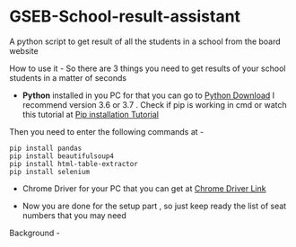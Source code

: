 # GSEB-School-result-assistant
A python script to get result of all the students in a school from the board website 

How to use it - 
So there are 3 things you need to get results of your school students in a matter of seconds
- **Python** installed in you PC for that you can go to [Python Download](https://www.python.org/downloads/) I recommend version 3.6 or 3.7 . Check if pip is working in cmd or watch this tutorial at [Pip installation Tutorial](https://www.youtube.com/watch?v=AVCcFyYynQY)

Then you need to enter the following commands at -
```
pip install pandas
pip install beautifulsoup4
pip install html-table-extractor
pip install selenium

```

- Chrome Driver for your PC that you can get at [Chrome Driver Link](https://chromedriver.chromium.org/downloads)

- Now you are done for the setup part , so just keep ready the list of seat numbers that you may need

Background -
